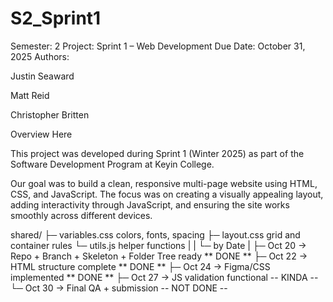 # S2_Sprint1

Semester: 2
Project: Sprint 1 – Web Development
Due Date: October 31, 2025
Authors:

Justin Seaward

Matt Reid

Christopher Britten

Overview Here

This project was developed during Sprint 1 (Winter 2025) as part of the Software Development Program at Keyin College.

Our goal was to build a clean, responsive multi-page website using HTML, CSS, and JavaScript.
The focus was on creating a visually appealing layout, adding interactivity through JavaScript, and ensuring the site works smoothly across different devices.

shared/
├─ variables.css colors, fonts, spacing
├─ layout.css grid and container rules
└─ utils.js helper functions
|
|
└─ by Date
|
├─ Oct 20 → Repo + Branch + Skeleton + Folder Tree ready ** DONE **
├─ Oct 22 → HTML structure complete ** DONE **
├─ Oct 24 → Figma/CSS implemented ** DONE **
├─ Oct 27 → JS validation functional -- KINDA --
└─ Oct 30 → Final QA + submission -- NOT DONE --
